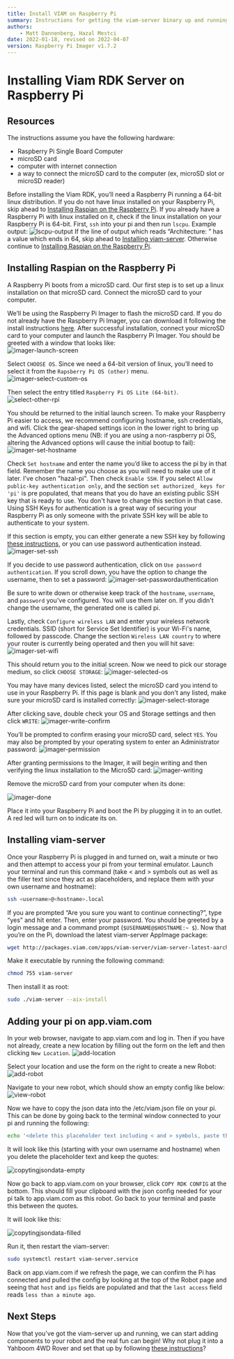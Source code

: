 ```yaml
---
title: Install VIAM on Raspberry Pi
summary: Instructions for getting the viam-server binary up and running on a fresh Raspberry Pi.
authors:
    - Matt Dannenberg, Hazal Mestci
date: 2022-01-18, revised on 2022-04-07
version: Raspberry Pi Imager v1.7.2
---
```

# Installing Viam RDK Server on Raspberry Pi


## Resources

The instructions assume you have the following hardware:

* Raspberry Pi Single Board Computer
* microSD card
* computer with internet connection
* a way to connect the microSD card to the computer (ex, microSD slot or microSD reader)

Before installing the Viam RDK, you’ll need a Raspberry Pi running a 64-bit linux distribution. If you do not have linux installed on your Raspberry Pi, skip ahead to [Installing Raspian on the Raspberry Pi](install-on-pi.md#installing-raspian-on-the-raspberry-pi). If you already have a Raspberry Pi with linux installed on it, check if the linux installation on your Raspberry Pi is 64-bit. First, `ssh` into your pi and then run `lscpu`. Example output:
![lscpu-output](img/lscpu-output.png)
If the line of output which reads “Architecture:     <value>” has a value which ends in 64, skip ahead to [Installing viam-server](install-on-pi.md#installing-viam-server). Otherwise continue to [Installing Raspian on the Raspberry Pi](install-on-pi.md#installing-raspian-on-the-raspberry-pi).

## Installing Raspian on the Raspberry Pi
A Raspberry Pi boots from a microSD card. Our first step is to set up a linux installation on that microSD card. Connect the microSD card to your computer.

We’ll be using the Raspberry Pi Imager to flash the microSD card. If you do not already have the Raspberry Pi Imager, you can download it following the install instructions [here](https://www.raspberrypi.com/software/). After successful installation, connect your microSD card to your computer and launch the Raspberry Pi Imager. You should be greeted with a window that looks like:  
![imager-launch-screen](img/imager-launch-screen.png)

Select `CHOOSE OS`.  Since we need a 64-bit version of linux, you’ll need to select it from the `Rapsberry Pi OS (other)` menu.
![imager-select-custom-os](img/select-other-custom-os.png)

Then select the entry titled `Raspberry Pi OS Lite (64-bit)`.
![select-other-rpi](img/select-other-rpi.png)

You should be returned to the initial launch screen. To make your Raspberry Pi easier to access, we recommend configuring hostname, ssh credentials, and wifi. Click the gear-shaped settings icon in the lower right to bring up the Advanced options menu (NB: if you are using a non-raspberry pi OS, altering the Advanced options will cause the initial bootup to fail):
![imager-set-hostname](img/imager-set-hostname.png)

Check `Set hostname` and enter the name you’d like to access the pi by in that field. Remember the name you choose as you will need to make use of it later. I’ve chosen "hazal-pi". Then check `Enable SSH`. If you select `Allow public-key authentication only`, and the section `set authorized_ keys for 'pi'` is pre populated, that means that you do have an existing public SSH key that is ready to use. You don't have to change this section in that case. Using SSH Keys for authentication is a great way of securing your Raspberry Pi as only someone with the private SSH key will be able to authenticate to your system. 

If this section is empty, you can either generate a new SSH key by following [these instructions](https://docs.github.com/en/authentication/connecting-to-github-with-ssh/generating-a-new-ssh-key-and-adding-it-to-the-ssh-agent), or you can use password authentication instead. 
![imager-set-ssh](img/imager-set-ssh.png)

If you decide to use password authentication, click on `Use password authentication`. If you scroll down, you have the option to change the username, then to set a password: 
![imager-set-passwordauthentication](img/imager-set-passwordauthentication.png)

Be sure to write down or otherwise keep track of the `hostname`, `username`, and `password` you've configured. You will use them later on. If you didn't change the username, the generated one is called pi. 

Lastly, check `Configure wireless LAN` and enter your wireless network credentials. SSID (short for Service Set Identifier) is your Wi-Fi's name, followed by passcode. Change the section `Wireless LAN country` to where your router is currently being operated and then you will hit save:
![imager-set-wifi](img/imager-set-wifi.png)

This should return you to the initial screen. Now we need to pick our storage medium, so click `CHOOSE STORAGE`:
![imager-selected-os](img/imager-selected-os.png)

You may have many devices listed, select the microSD card you intend to use in your Raspberry Pi. If this page is blank and you don't any listed, make sure your microSD card is installed correctly:
![imager-select-storage](img/imager-select-storage.png)

After clicking save, double check your OS and Storage settings and then click `WRITE`:
![imager-write-confirm](img/imager-write-confirm.png)

You’ll be prompted to confirm erasing your microSD card, select `YES`. You may also be prompted by your operating system to enter an Administrator password:
![imager-permission](img/imager-permission.png)

After granting permissions to the Imager, it will begin writing and then verifying the linux installation to the MicroSD card:
![imager-writing](img/imager-writing.png)

Remove the microSD card from your computer when its done:

![imager-done](img/imager-done.png)

Place it into your Raspberry Pi and boot the Pi by plugging it in to an outlet. A red led will turn on to indicate its on. 

## Installing viam-server

Once your Raspberry Pi is plugged in and turned on, wait a minute or two and then attempt to access your pi from your terminal emulator. Launch your terminal and run this command (take < and > symbols out as well as the filler text since they act as placeholders, and replace them with your own username and hostname):

```bash
ssh <username>@<hostname>.local
```

If you are prompted “Are you sure you want to continue connecting?”, type “yes” and hit enter. Then, enter your password. You should be greeted by a login message and a command prompt (`$USERNAME@$HOSTNAME:~ $`). Now that you’re on the Pi, download the latest viam-server AppImage package: 
```bash
wget http://packages.viam.com/apps/viam-server/viam-server-latest-aarch64.AppImage -O viam-server
```

Make it executable by running the following command:
```bash
chmod 755 viam-server
```

Then install it as root:
```bash
sudo ./viam-server --aix-install
```

## Adding your pi on app.viam.com

In your web browser, navigate to app.viam.com and log in. Then if you have not already, create a new location by filling out the form on the left  and then clicking `New Location`.
![add-location](img/add-location.png)

Select your location and use the form on the right to create a new Robot:
![add-robot](img/add-robot.png)

Navigate to your new robot, which should show an empty config like below:
![view-robot](img/view-robot.png)

Now we have to copy the json data into the /etc/viam.json file on your pi. This can be done by going back to the terminal window connected to your pi and running the following: 
```bash
echo '<delete this placeholder text including < and > symbols, paste the config you will copy in the next step into these quotes, keep the quotes themselves>' | sudo tee /etc/viam.json
```
It will look like this (starting with your own username and hostname) when you delete the placeholder text and keep the quotes: 

![copytingjsondata-empty](img/terminal-copytingjsondata-empty.png)

Now go back to app.viam.com on your browser, click `COPY RDK CONFIG` at the bottom. This should fill your clipboard with the json config needed for your pi talk to app.viam.com as this robot. Go back to your terminal and paste this between the quotes. 

It will look like this:

![copytingjsondata-filled](img/terminal-copytingjsondata-filled.png)

Run it, then restart the viam-server:
```bash
sudo systemctl restart viam-server.service
```

Back on app.viam.com if we refresh the page, we can confirm the Pi has connected and pulled the config by looking at the top of the Robot page and seeing that `host` and `ips` fields are populated and that the `last access` field reads `less than a minute ago`.

## Next Steps
Now that you've got the viam-server up and running, we can start adding components to your robot and the real fun can begin!
Why not plug it into a Yahboom 4WD Rover and set that up by following [these instructions](yahboom-rover.md)?
